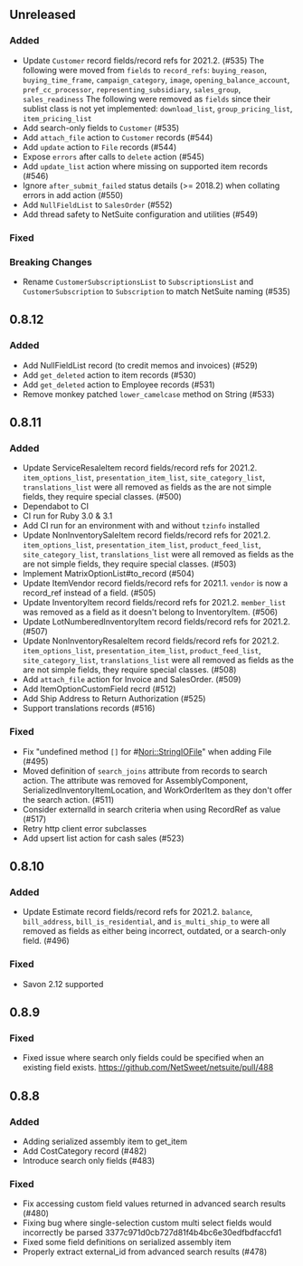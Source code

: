 ## Unreleased

### Added
* Update `Customer` record fields/record refs for 2021.2. (#535)
The following were moved from `fields` to `record_refs`: `buying_reason`, `buying_time_frame`, `campaign_category`, `image`, `opening_balance_account`, `pref_cc_processor`, `representing_subsidiary`, `sales_group`, `sales_readiness`
The following were removed as `fields` since their sublist class is not yet implemented: `download_list`, `group_pricing_list`, `item_pricing_list`
* Add search-only fields to `Customer` (#535)
* Add `attach_file` action to `Customer` records (#544)
* Add `update` action to `File` records (#544)
* Expose `errors` after calls to `delete` action (#545)
* Add `update_list` action where missing on supported item records (#546)
* Ignore `after_submit_failed` status details (>= 2018.2) when collating errors in add action (#550)
* Add `NullFieldList` to `SalesOrder` (#552)
* Add thread safety to NetSuite configuration and utilities (#549)

### Fixed

### Breaking Changes
* Rename `CustomerSubscriptionsList` to `SubscriptionsList` and `CustomerSubscription` to `Subscription` to match NetSuite naming (#535)

## 0.8.12

### Added

* Add NullFieldList record (to credit memos and invoices) (#529)
* Add `get_deleted` action to item records (#530)
* Add `get_deleted` action to Employee records (#531)
* Remove monkey patched `lower_camelcase` method on String (#533)

## 0.8.11

### Added

* Update ServiceResaleItem record fields/record refs for 2021.2. `item_options_list`, `presentation_item_list`, `site_category_list`, `translations_list` were all removed as fields as the are not simple fields, they require special classes. (#500)
* Dependabot to CI
* CI run for Ruby 3.0 & 3.1
* Add CI run for an environment with and without `tzinfo` installed
* Update NonInventorySaleItem record fields/record refs for 2021.2. `item_options_list`, `presentation_item_list`, `product_feed_list`, `site_category_list`, `translations_list` were all removed as fields as the are not simple fields, they require special classes. (#503)
* Implement MatrixOptionList#to_record (#504)
* Update ItemVendor record fields/record refs for 2021.1. `vendor` is now a record_ref instead of a field. (#505)
* Update InventoryItem record fields/record refs for 2021.2. `member_list` was removed as a field as it doesn't belong to InventoryItem. (#506)
* Update LotNumberedInventoryItem record fields/record refs for 2021.2. (#507)
* Update NonInventoryResaleItem record fields/record refs for 2021.2. `item_options_list`, `presentation_item_list`, `product_feed_list`, `site_category_list`, `translations_list` were all removed as fields as the are not simple fields, they require special classes. (#508)
* Add `attach_file` action for Invoice and SalesOrder. (#509)
* Add ItemOptionCustomField recrd (#512)
* Add Ship Address to Return Authorization (#525)
* Support translations records (#516)

### Fixed

* Fix "undefined method `[]` for #<Nori::StringIOFile>" when adding File (#495)
* Moved definition of `search_joins` attribute from records to search action. The attribute was removed for AssemblyComponent, SerializedInventoryItemLocation, and WorkOrderItem as they don't offer the search action. (#511)
* Consider externalId in search criteria when using RecordRef as value (#517)
* Retry http client error subclasses
* Add upsert list action for cash sales (#523)

## 0.8.10

### Added

* Update Estimate record fields/record refs for 2021.2. `balance`, `bill_address`, `bill_is_residential`, and `is_multi_ship_to` were all removed as fields as either being incorrect, outdated, or a search-only field. (#496)

### Fixed

* Savon 2.12 supported

## 0.8.9

### Fixed

* Fixed issue where search only fields could be specified when an existing field exists. https://github.com/NetSweet/netsuite/pull/488

## 0.8.8

### Added

* Adding serialized assembly item to get_item
* Add CostCategory record (#482)
* Introduce search only fields (#483)

### Fixed

* Fix accessing custom field values returned in advanced search results (#480)
* Fixing bug where single-selection custom multi select fields would incorrectly be parsed 3377c971d0cb727d81f4b4bc6e30edfbdfaccfd1
* Fixed some field definitions on serialized assembly item
* Properly extract external_id from advanced search results (#478)
